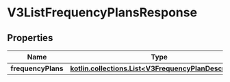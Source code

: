 
# V3ListFrequencyPlansResponse

## Properties
Name | Type | Description | Notes
------------ | ------------- | ------------- | -------------
**frequencyPlans** | [**kotlin.collections.List&lt;V3FrequencyPlanDescription&gt;**](V3FrequencyPlanDescription.md) |  |  [optional]



